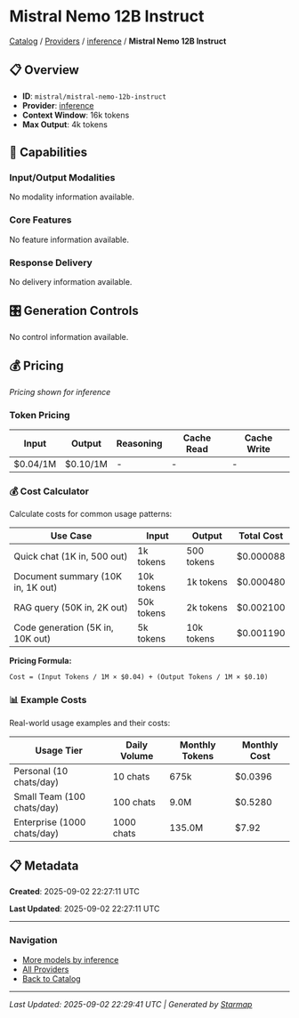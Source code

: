 # Mistral Nemo 12B Instruct
  
[Catalog](../../../../..) / [Providers](../../../..) / [inference](../../..) / **Mistral Nemo 12B Instruct**


## 📋 Overview
  
- **ID**: `mistral/mistral-nemo-12b-instruct`
- **Provider**: [inference](../)
- **Context Window**: 16k tokens
- **Max Output**: 4k tokens
  
## 🎯 Capabilities
  
### Input/Output Modalities
  
No modality information available.
  
### Core Features
  
No feature information available.
  
### Response Delivery
  
No delivery information available.
  
## 🎛️ Generation Controls
  
No control information available.
  
## 💰 Pricing
  
*Pricing shown for inference*
  
  
### Token Pricing
  
| Input | Output | Reasoning | Cache Read | Cache Write |
|---------|---------|---------|---------|---------|
| $0.04/1M | $0.10/1M | - | - | - |

  
### 💰 Cost Calculator
  
Calculate costs for common usage patterns:
  
  
| Use Case | Input | Output | Total Cost |
|---------|---------|---------|---------|
| Quick chat (1K in, 500 out) | 1k tokens | 500 tokens | $0.000088 |
| Document summary (10K in, 1K out) | 10k tokens | 1k tokens | $0.000480 |
| RAG query (50K in, 2K out) | 50k tokens | 2k tokens | $0.002100 |
| Code generation (5K in, 10K out) | 5k tokens | 10k tokens | $0.001190 |

  
**Pricing Formula:**
  
```
Cost = (Input Tokens / 1M × $0.04) + (Output Tokens / 1M × $0.10)
```
  
### 📊 Example Costs
  
Real-world usage examples and their costs:
  
  
| Usage Tier | Daily Volume | Monthly Tokens | Monthly Cost |
|---------|---------|---------|---------|
| Personal (10 chats/day) | 10 chats | 675k | $0.0396 |
| Small Team (100 chats/day) | 100 chats | 9.0M | $0.5280 |
| Enterprise (1000 chats/day) | 1000 chats | 135.0M | $7.92 |

  
## 📋 Metadata
  
**Created**: 2025-09-02 22:27:11 UTC
  
**Last Updated**: 2025-09-02 22:27:11 UTC
  
  
---
  
  
### Navigation

- [More models by inference](../)
- [All Providers](../../../../../providers)
- [Back to Catalog](../../../../..)


---
_Last Updated: 2025-09-02 22:29:41 UTC | Generated by [Starmap](https://github.com/agentstation/starmap)_
